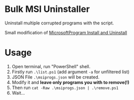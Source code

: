 # Bulk MSI Uninstaller

Uninstall multiple corrupted programs with the script.

Small modification of [MicrosoftProgram Install and Uninstall](https://support.microsoft.com/en-au/topic/fix-problems-that-block-programs-from-being-installed-or-removed-cca7d1b6-65a9-3d98-426b-e9f927e1eb4d)

# Usage

1. Open terminal, run "PowerShell" shell.
2. Firstly run `.\list.ps1` (add argument `-a` for unfiltered list)
3. JSON File `.\msiprogs.json` will be created.
4. Modify it and **leave only programs you with to remove(!)**
5. Then run `cat -Raw .\msiprogs.json | .\remove.ps1`
6. Wait...
